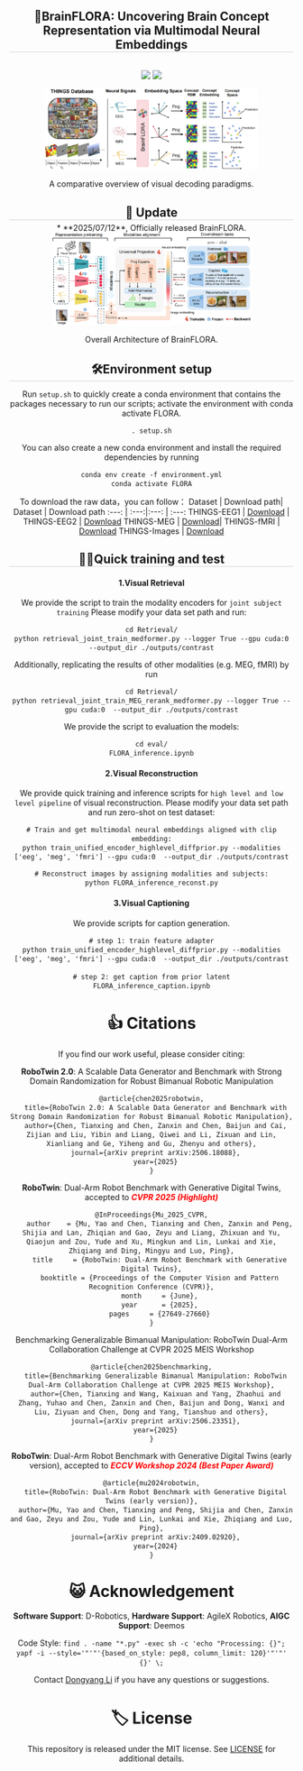 <div align="center">

<h2 style="border-bottom: 1px solid lightgray;">🧠BrainFLORA: Uncovering Brain Concept Representation via Multimodal Neural Embeddings</h2>
<!-- Badges and Links Section -->
<div style="display: flex; align-items: center; justify-content: center;">

<p align="center">
  <a href="#">
  <p align="center">
    <a href='https://arxiv.org/pdf/2403.07721'><img src='http://img.shields.io/badge/Paper-arxiv.2403.07721-B31B1B.svg'></a>
    <a href='https://huggingface.co/datasets/LidongYang/EEG_Image_decode/tree/main'><img src='https://img.shields.io/badge/BrainFLORA-%F0%9F%A4%97%20Hugging%20Face-blue'></a>
  </p>
</p>

<!-- Badges and Links Section -->
<div style="display: flex; align-items: center; justify-content: center;">

</div>

<br/>

</div>

<!-- BrainFLORA: Uncovering Brain Concept Representation via Multimodal Neural Embeddings -->


<!--  -->
<img src="fig-overview_00.png" alt="fig-genexample" style="max-width: 75%; height: auto;"/>  

A comparative overview of visual decoding paradigms.





<h2 style="border-bottom: 1px solid lightgray; margin-bottom: 5px;">🐣 Update</h2>
<!-- * **2025/07/09**, We update endpose control mode, please see [[RoboTwin Doc - Usage - Control  -->
* **2025/07/12**, Officially released BrainFLORA.


<img src="fig-framework_00.png" alt="Framework" style="max-width: 70%; height: auto;"/>

Overall Architecture of BrainFLORA.


<!-- ## Environment setup -->
<h2 style="border-bottom: 1px solid lightgray; margin-bottom: 5px;">🛠️Environment setup</h2>

Run ``setup.sh`` to quickly create a conda environment that contains the packages necessary to run our scripts; activate the environment with conda activate FLORA.


```
. setup.sh
```

You can also create a new conda environment and install the required dependencies by running
```
conda env create -f environment.yml
conda activate FLORA
```

<!-- ## Prepare for Dataset -->

To download the raw data，you can follow：
Dataset | Download path| Dataset | Download path
:---: | :---:|:---: | :---:
THINGS-EEG1 |  [Download](https://openneuro.org/datasets/ds003825/versions/1.1.0) | THINGS-EEG2 | [Download](https://osf.io/3jk45/)
THINGS-MEG |  [Download](https://openneuro.org/datasets/ds004212/versions/2.0.0)| THINGS-fMRI  |  [Download](https://openneuro.org/datasets/ds004192/versions/1.0.7)
THINGS-Images |  [Download](https://osf.io/rdxy2)

<!-- We will release the processed data (such as THINGS-EEG1, THINGS-EEG2, THINGS-MEG, THINGS-fMRI) on [Huggingface], which can be directly used for training.
 -->


<!-- ## Quick training and test  -->
<h2 style="border-bottom: 1px solid lightgray; margin-bottom: 5px;">🚴‍♂️Quick training and test</h2>


#### 1.Visual Retrieval
We provide the script to train the modality encoders for ``joint subject training`` Please modify your data set path and run:
```
cd Retrieval/
python retrieval_joint_train_medformer.py --logger True --gpu cuda:0  --output_dir ./outputs/contrast
```

Additionally, replicating the results of other modalities (e.g. MEG, fMRI) by run
```
cd Retrieval/
python retrieval_joint_train_MEG_rerank_medformer.py --logger True --gpu cuda:0  --output_dir ./outputs/contrast
```
We provide the script to evaluation the models:
```
cd eval/
FLORA_inference.ipynb
```

#### 2.Visual Reconstruction
We provide quick training and inference scripts for ``high level and low level pipeline`` of visual reconstruction. Please modify your data set path and run zero-shot on test dataset:
```
# Train and get multimodal neural embeddings aligned with clip embedding:
python train_unified_encoder_highlevel_diffprior.py --modalities ['eeg', 'meg', 'fmri'] --gpu cuda:0  --output_dir ./outputs/contrast
```

```
# Reconstruct images by assigning modalities and subjects:
python FLORA_inference_reconst.py
```
#### 3.Visual Captioning

We provide scripts for caption generation.
```
# step 1: train feature adapter
python train_unified_encoder_highlevel_diffprior.py --modalities ['eeg', 'meg', 'fmri'] --gpu cuda:0  --output_dir ./outputs/contrast

# step 2: get caption from prior latent
FLORA_inference_caption.ipynb

```

# 👍 Citations
If you find our work useful, please consider citing:

<b>RoboTwin 2.0</b>: A Scalable Data Generator and Benchmark with Strong Domain Randomization for Robust Bimanual Robotic Manipulation
```
@article{chen2025robotwin,
  title={RoboTwin 2.0: A Scalable Data Generator and Benchmark with Strong Domain Randomization for Robust Bimanual Robotic Manipulation},
  author={Chen, Tianxing and Chen, Zanxin and Chen, Baijun and Cai, Zijian and Liu, Yibin and Liang, Qiwei and Li, Zixuan and Lin, Xianliang and Ge, Yiheng and Gu, Zhenyu and others},
  journal={arXiv preprint arXiv:2506.18088},
  year={2025}
}
```

<b>RoboTwin</b>: Dual-Arm Robot Benchmark with Generative Digital Twins, accepted to <i style="color: red; display: inline;"><b>CVPR 2025 (Highlight)</b></i>
```
@InProceedings{Mu_2025_CVPR,
    author    = {Mu, Yao and Chen, Tianxing and Chen, Zanxin and Peng, Shijia and Lan, Zhiqian and Gao, Zeyu and Liang, Zhixuan and Yu, Qiaojun and Zou, Yude and Xu, Mingkun and Lin, Lunkai and Xie, Zhiqiang and Ding, Mingyu and Luo, Ping},
    title     = {RoboTwin: Dual-Arm Robot Benchmark with Generative Digital Twins},
    booktitle = {Proceedings of the Computer Vision and Pattern Recognition Conference (CVPR)},
    month     = {June},
    year      = {2025},
    pages     = {27649-27660}
}
```

Benchmarking Generalizable Bimanual Manipulation: RoboTwin Dual-Arm Collaboration Challenge at CVPR 2025 MEIS Workshop
```
@article{chen2025benchmarking,
  title={Benchmarking Generalizable Bimanual Manipulation: RoboTwin Dual-Arm Collaboration Challenge at CVPR 2025 MEIS Workshop},
  author={Chen, Tianxing and Wang, Kaixuan and Yang, Zhaohui and Zhang, Yuhao and Chen, Zanxin and Chen, Baijun and Dong, Wanxi and Liu, Ziyuan and Chen, Dong and Yang, Tianshuo and others},
  journal={arXiv preprint arXiv:2506.23351},
  year={2025}
}
```

<b>RoboTwin</b>: Dual-Arm Robot Benchmark with Generative Digital Twins (early version), accepted to <i style="color: red; display: inline;"><b>ECCV Workshop 2024 (Best Paper Award)</b></i>
```
@article{mu2024robotwin,
  title={RoboTwin: Dual-Arm Robot Benchmark with Generative Digital Twins (early version)},
  author={Mu, Yao and Chen, Tianxing and Peng, Shijia and Chen, Zanxin and Gao, Zeyu and Zou, Yude and Lin, Lunkai and Xie, Zhiqiang and Luo, Ping},
  journal={arXiv preprint arXiv:2409.02920},
  year={2024}
}
```

# 😺 Acknowledgement

**Software Support**: D-Robotics, **Hardware Support**: AgileX Robotics, **AIGC Support**: Deemos

Code Style: `find . -name "*.py" -exec sh -c 'echo "Processing: {}"; yapf -i --style='"'"'{based_on_style: pep8, column_limit: 120}'"'"' {}' \;`

Contact [Dongyang Li](https://tianxingchen.github.io) if you have any questions or suggestions.

# 🏷️ License
This repository is released under the MIT license. See [LICENSE](./LICENSE) for additional details.